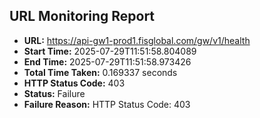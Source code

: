 ## URL Monitoring Report

- **URL:** https://api-gw1-prod1.fisglobal.com/gw/v1/health
- **Start Time:** 2025-07-29T11:51:58.804089
- **End Time:** 2025-07-29T11:51:58.973426
- **Total Time Taken:** 0.169337 seconds
- **HTTP Status Code:** 403
- **Status:** Failure
- **Failure Reason:** HTTP Status Code: 403
